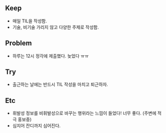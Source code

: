 ## Keep
- 매일 TIL을 작성함.
- 기술, 비기술 가리지 않고 다양한 주제로 작성함.

## Problem
- 하루는 12시 정각에 제출했다. 늦었다 ㅠㅠ

## Try
- 출근하는 날에는 반드시 TIL 작성을 마치고 퇴근하자.

## Etc
- 휘발성 정보를 비휘발성으로 바꾸는 행위라는 느낌이 들었다! 너무 좋다. (주변에 적극 홍보중)
- 심지어 잔디까지 심어진다.
